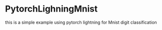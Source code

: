 # PytorchLighningMnist
this is a simple example using pytorch lightning for Mnist digit classification
